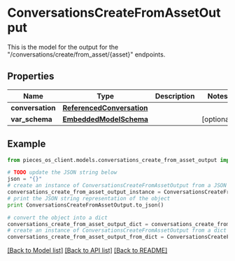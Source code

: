 # ConversationsCreateFromAssetOutput

This is the model for the output for the \"/conversations/create/from_asset/{asset}\" endpoints.

## Properties
Name | Type | Description | Notes
------------ | ------------- | ------------- | -------------
**conversation** | [**ReferencedConversation**](ReferencedConversation.md) |  | 
**var_schema** | [**EmbeddedModelSchema**](EmbeddedModelSchema.md) |  | [optional] 

## Example

```python
from pieces_os_client.models.conversations_create_from_asset_output import ConversationsCreateFromAssetOutput

# TODO update the JSON string below
json = "{}"
# create an instance of ConversationsCreateFromAssetOutput from a JSON string
conversations_create_from_asset_output_instance = ConversationsCreateFromAssetOutput.from_json(json)
# print the JSON string representation of the object
print ConversationsCreateFromAssetOutput.to_json()

# convert the object into a dict
conversations_create_from_asset_output_dict = conversations_create_from_asset_output_instance.to_dict()
# create an instance of ConversationsCreateFromAssetOutput from a dict
conversations_create_from_asset_output_from_dict = ConversationsCreateFromAssetOutput.from_dict(conversations_create_from_asset_output_dict)
```
[[Back to Model list]](../README.md#documentation-for-models) [[Back to API list]](../README.md#documentation-for-api-endpoints) [[Back to README]](../README.md)


